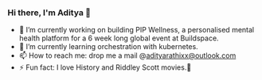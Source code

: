 ### Hi there, I'm Aditya 👋

- 🔭 I’m currently working on building PIP Wellness, a personalised mental health platform for a 6 week long global event at Buildspace.
- 🌱 I’m currently learning orchestration with kubernetes.
- 📫 How to reach me: drop me a mail @adityarathixx@outlook.com
- ⚡ Fun fact: I love History and Riddley Scott movies.👀
